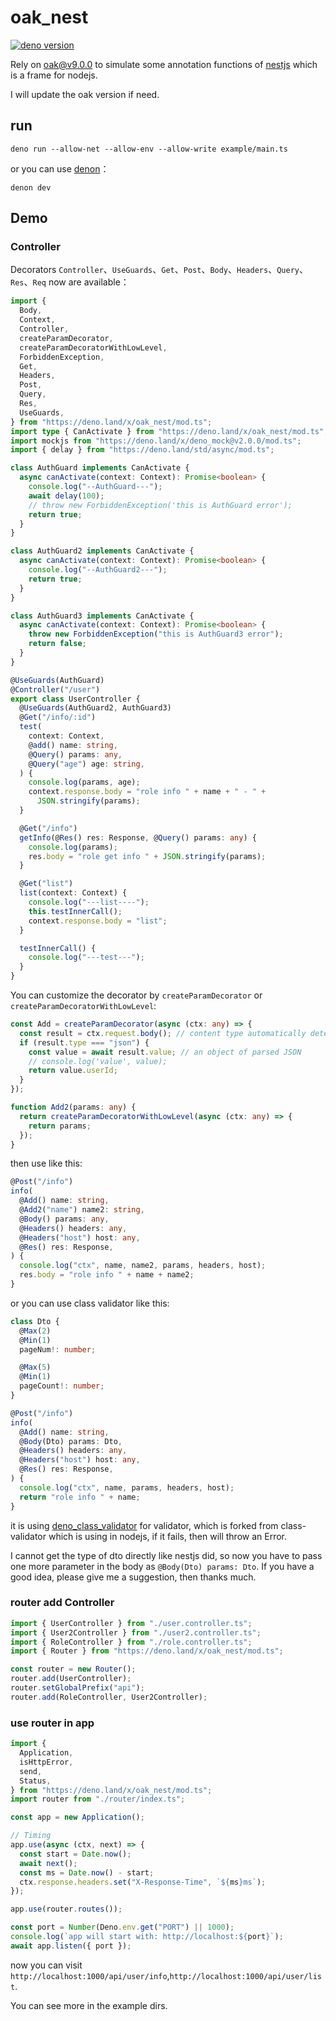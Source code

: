 # oak_nest

[![deno version](https://img.shields.io/badge/deno-^1.13.2-blue?logo=deno)](https://github.com/denoland/deno)

Rely on [oak@v9.0.0](https://deno.land/x/oak@v9.0.0/mod.ts) to simulate some
annotation functions of [nestjs](https://docs.nestjs.com/) which is a frame for
nodejs.

I will update the oak version if need.

## run

```
deno run --allow-net --allow-env --allow-write example/main.ts
```

or you can use [denon](https://deno.land/x/denon)：

```
denon dev
```

## Demo

### Controller

Decorators
`Controller`、`UseGuards`、`Get`、`Post`、`Body`、`Headers`、`Query`、`Res`、`Req` now
are available：

```ts
import {
  Body,
  Context,
  Controller,
  createParamDecorator,
  createParamDecoratorWithLowLevel,
  ForbiddenException,
  Get,
  Headers,
  Post,
  Query,
  Res,
  UseGuards,
} from "https://deno.land/x/oak_nest/mod.ts";
import type { CanActivate } from "https://deno.land/x/oak_nest/mod.ts";
import mockjs from "https://deno.land/x/deno_mock@v2.0.0/mod.ts";
import { delay } from "https://deno.land/std/async/mod.ts";

class AuthGuard implements CanActivate {
  async canActivate(context: Context): Promise<boolean> {
    console.log("--AuthGuard---");
    await delay(100);
    // throw new ForbiddenException('this is AuthGuard error');
    return true;
  }
}

class AuthGuard2 implements CanActivate {
  async canActivate(context: Context): Promise<boolean> {
    console.log("--AuthGuard2---");
    return true;
  }
}

class AuthGuard3 implements CanActivate {
  async canActivate(context: Context): Promise<boolean> {
    throw new ForbiddenException("this is AuthGuard3 error");
    return false;
  }
}

@UseGuards(AuthGuard)
@Controller("/user")
export class UserController {
  @UseGuards(AuthGuard2, AuthGuard3)
  @Get("/info/:id")
  test(
    context: Context,
    @add() name: string,
    @Query() params: any,
    @Query("age") age: string,
  ) {
    console.log(params, age);
    context.response.body = "role info " + name + " - " +
      JSON.stringify(params);
  }

  @Get("/info")
  getInfo(@Res() res: Response, @Query() params: any) {
    console.log(params);
    res.body = "role get info " + JSON.stringify(params);
  }

  @Get("list")
  list(context: Context) {
    console.log("---list----");
    this.testInnerCall();
    context.response.body = "list";
  }

  testInnerCall() {
    console.log("---test---");
  }
}
```

You can customize the decorator by `createParamDecorator` or
`createParamDecoratorWithLowLevel`:

```ts
const Add = createParamDecorator(async (ctx: any) => {
  const result = ctx.request.body(); // content type automatically detected
  if (result.type === "json") {
    const value = await result.value; // an object of parsed JSON
    // console.log('value', value);
    return value.userId;
  }
});

function Add2(params: any) {
  return createParamDecoratorWithLowLevel(async (ctx: any) => {
    return params;
  });
}
```

then use like this:

```ts
@Post("/info")
info(
  @Add() name: string,
  @Add2("name") name2: string,
  @Body() params: any,
  @Headers() headers: any,
  @Headers("host") host: any,
  @Res() res: Response,
) {
  console.log("ctx", name, name2, params, headers, host);
  res.body = "role info " + name + name2;
}
```

or you can use class validator like this:

```ts
class Dto {
  @Max(2)
  @Min(1)
  pageNum!: number;

  @Max(5)
  @Min(1)
  pageCount!: number;
}

@Post("/info")
info(
  @Add() name: string,
  @Body(Dto) params: Dto,
  @Headers() headers: any,
  @Headers("host") host: any,
  @Res() res: Response,
) {
  console.log("ctx", name, params, headers, host);
  return "role info " + name;
}
```

it is using
[deno_class_validator](https://deno.land/x/deno_class_validator@v0.0.1) for
validator, which is forked from class-validator which is using in nodejs, if it
fails, then will throw an Error.

I cannot get the type of dto directly like nestjs did, so now you have to pass
one more parameter in the body as `@Body(Dto) params: Dto`. If you have a good
idea, please give me a suggestion, then thanks much.

### router add Controller

```ts
import { UserController } from "./user.controller.ts";
import { User2Controller } from "./user2.controller.ts";
import { RoleController } from "./role.controller.ts";
import { Router } from "https://deno.land/x/oak_nest/mod.ts";

const router = new Router();
router.add(UserController);
router.setGlobalPrefix("api");
router.add(RoleController, User2Controller);
```

### use router in app

```ts
import {
  Application,
  isHttpError,
  send,
  Status,
} from "https://deno.land/x/oak_nest/mod.ts";
import router from "./router/index.ts";

const app = new Application();

// Timing
app.use(async (ctx, next) => {
  const start = Date.now();
  await next();
  const ms = Date.now() - start;
  ctx.response.headers.set("X-Response-Time", `${ms}ms`);
});

app.use(router.routes());

const port = Number(Deno.env.get("PORT") || 1000);
console.log(`app will start with: http://localhost:${port}`);
await app.listen({ port });
```

now you can visit
`http://localhost:1000/api/user/info`,`http://localhost:1000/api/user/list`.

You can see more in the example dirs.

